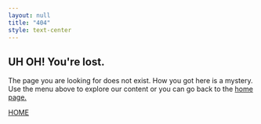 ```yaml
---
layout: null
title: "404"
style: text-center
---
```


## UH OH! You're lost.
The page you are looking for does not exist.
How you got here is a mystery. Use the menu above to explore our content or you can go back to the <a href="{{ '/' | relative_url }}">home page.</a>

<a class="button" href="{{ '/' | url }}">HOME</a>
